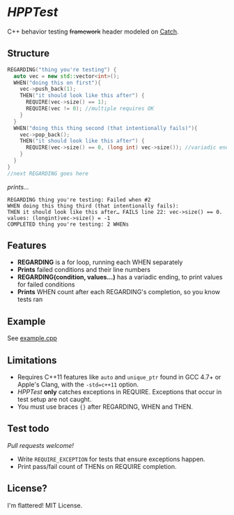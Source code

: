 # *HPPTest*
C++ behavior testing ~~framework~~ header modeled on [Catch](https://github.com/philsquared/Catch).

## Structure
```C++
REGARDING("thing you're testing") {
  auto vec = new std::vector<int>();
  WHEN("doing this on first"){
    vec->push_back(1);
    THEN("it should look like this after") {
      REQUIRE(vec->size() == 1);
      REQUIRE(vec != 0); //multiple requires OK
    }
  }
  WHEN("doing this thing second (that intentionally fails)"){
    vec->pop_back();
    THEN("it should look like this after") {
      REQUIRE(vec->size() == 0, (long int) vec->size()); //variadic endings printed
    }
  }
}
//next REGARDING goes here
```
*prints…*
```
REGARDING thing you're testing: Failed when #2
WHEN doing this thing third (that intentionally fails):
THEN it should look like this after… FAILS line 22: vec->size() == 0. values: (longint)vec->size() = -1
COMPLETED thing you're testing: 2 WHENs
```


## Features
- **REGARDING** is a for loop, running each WHEN separately
- **Prints** failed conditions and their line numbers
- **REGARDING(condition, values...)** has a variadic ending, to print values for failed conditions
- **Prints** WHEN count after each REGARDING's completion, so you know tests ran

## Example
See [example.cpp](example.cpp)

## Limitations
- Requires C++11 features like `auto` and `unique_ptr` found in GCC 4.7+ or Apple's Clang, with the `-std=c++11` option.
- *HPPTest* **only** catches exceptions in REQUIRE. Exceptions that occur in test setup are not caught.
- You must use braces `{}` after REGARDING, WHEN and THEN.

## Test todo
*Pull requests welcome!*
- Write `REQUIRE_EXCEPTION` for tests that ensure exceptions happen.
- Print pass/fail count of THENs on REQUIRE completion.

## License?
I'm flattered! MIT License.
